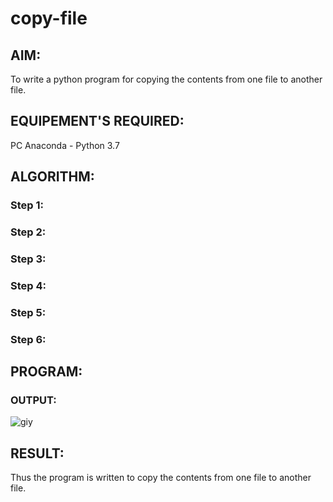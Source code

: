 # copy-file
## AIM:
To write a python program for copying the contents from one file to another file.
## EQUIPEMENT'S REQUIRED: 
PC
Anaconda - Python 3.7
## ALGORITHM: 
### Step 1:

### Step 2: 
 
### Step 3: 

### Step 4:  

### Step 5: 

### Step 6: 

## PROGRAM:

### OUTPUT:
![giy](https://user-images.githubusercontent.com/118344248/214654707-d421820c-cedd-4226-8bdb-b915f03ef6d5.png)



## RESULT:
Thus the program is written to copy the contents from one file to another file.
